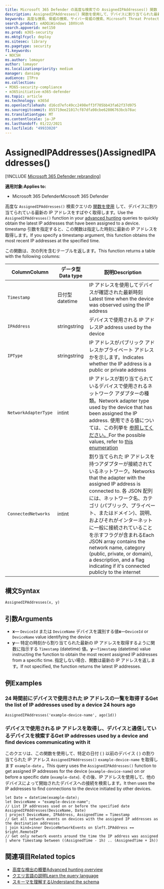 ```yaml
---
title: Microsoft 365 Defender の高度な検索での AssignedIPAddresses() 関数
description: AssignedIPAddresses() 関数を使用して、デバイスに割り当てられた最新の IP アドレスを取得する方法について
keywords: 高度な捜索、脅威の捜索、サイバー脅威の捜索、Microsoft Threat Protection、Microsoft 365、mtp、m365、検索、クエリ、テレメトリ、スキーマ リファレンス、kusto、FileProfile、ファイル プロファイル、関数、エンリッチメント
search.product: eADQiWindows 10XVcnh
search.appverid: met150
ms.prod: m365-security
ms.mktglfcycl: deploy
ms.sitesec: library
ms.pagetype: security
f1.keywords:
- NOCSH
ms.author: lomayor
author: lomayor
ms.localizationpriority: medium
manager: dansimp
audience: ITPro
ms.collection:
- M365-security-compliance
- m365initiative-m365-defender
ms.topic: article
ms.technology: m365d
ms.openlocfilehash: d16cd7efc49cc2498eff3f705bb43fa62f37d975
ms.sourcegitcommit: 855719ee21017cf87dfa98cbe62806763bcb78ac
ms.translationtype: MT
ms.contentlocale: ja-JP
ms.lasthandoff: 01/22/2021
ms.locfileid: "49933020"
---
```

# <a name="assignedipaddresses"></a><span data-ttu-id="5ba94-104">AssignedIPAddresses()</span><span class="sxs-lookup"><span data-stu-id="5ba94-104">AssignedIPAddresses()</span></span>

[!INCLUDE [Microsoft 365 Defender rebranding](../includes/microsoft-defender.md)]


<span data-ttu-id="5ba94-105">**適用対象:**</span><span class="sxs-lookup"><span data-stu-id="5ba94-105">**Applies to:**</span></span>
- <span data-ttu-id="5ba94-106">Microsoft 365 Defender</span><span class="sxs-lookup"><span data-stu-id="5ba94-106">Microsoft 365 Defender</span></span>

<span data-ttu-id="5ba94-107">高度な `AssignedIPAddresses()` 検索クエリの [関数を使用](advanced-hunting-overview.md) して、デバイスに割り当てられている最新の IP アドレスをすばやく取得します。</span><span class="sxs-lookup"><span data-stu-id="5ba94-107">Use the `AssignedIPAddresses()` function in your [advanced hunting](advanced-hunting-overview.md) queries to quickly obtain the latest IP addresses that have been assigned to a device.</span></span> <span data-ttu-id="5ba94-108">timestamp 引数を指定すると、この関数は指定した時刻に最新の IP アドレスを取得します。</span><span class="sxs-lookup"><span data-stu-id="5ba94-108">If you specify a timestamp argument, this function obtains the most recent IP addresses at the specified time.</span></span> 

<span data-ttu-id="5ba94-109">この関数は、次の列を含むテーブルを返します。</span><span class="sxs-lookup"><span data-stu-id="5ba94-109">This function returns a table with the following columns:</span></span>

| <span data-ttu-id="5ba94-110">Column</span><span class="sxs-lookup"><span data-stu-id="5ba94-110">Column</span></span> | <span data-ttu-id="5ba94-111">データ型</span><span class="sxs-lookup"><span data-stu-id="5ba94-111">Data type</span></span> | <span data-ttu-id="5ba94-112">説明</span><span class="sxs-lookup"><span data-stu-id="5ba94-112">Description</span></span> |
|------------|-------------|-------------|
| `Timestamp` | <span data-ttu-id="5ba94-113">日付型</span><span class="sxs-lookup"><span data-stu-id="5ba94-113">datetime</span></span> | <span data-ttu-id="5ba94-114">IP アドレスを使用してデバイスが確認された最新時刻</span><span class="sxs-lookup"><span data-stu-id="5ba94-114">Latest time when the device was observed using the IP address</span></span> |
| `IPAddress` | <span data-ttu-id="5ba94-115">string</span><span class="sxs-lookup"><span data-stu-id="5ba94-115">string</span></span> | <span data-ttu-id="5ba94-116">デバイスで使用される IP アドレス</span><span class="sxs-lookup"><span data-stu-id="5ba94-116">IP address used by the device</span></span> |
| `IPType` | <span data-ttu-id="5ba94-117">string</span><span class="sxs-lookup"><span data-stu-id="5ba94-117">string</span></span> | <span data-ttu-id="5ba94-118">IP アドレスがパブリック アドレスかプライベート アドレスかを示します。</span><span class="sxs-lookup"><span data-stu-id="5ba94-118">Indicates whether the IP address is a public or private address</span></span> |
| `NetworkAdapterType` | <span data-ttu-id="5ba94-119">int</span><span class="sxs-lookup"><span data-stu-id="5ba94-119">int</span></span> | <span data-ttu-id="5ba94-120">IP アドレスが割り当てられているデバイスで使用されるネットワーク アダプターの種類。</span><span class="sxs-lookup"><span data-stu-id="5ba94-120">Network adapter type used by the device that has been assigned the IP address.</span></span> <span data-ttu-id="5ba94-121">使用できる値については、この列挙を [参照してください。](https://docs.microsoft.com/dotnet/api/system.net.networkinformation.networkinterfacetype)</span><span class="sxs-lookup"><span data-stu-id="5ba94-121">For the possible values, refer to [this enumeration](https://docs.microsoft.com/dotnet/api/system.net.networkinformation.networkinterfacetype)</span></span> |
| `ConnectedNetworks` | <span data-ttu-id="5ba94-122">int</span><span class="sxs-lookup"><span data-stu-id="5ba94-122">int</span></span> | <span data-ttu-id="5ba94-123">割り当てられた IP アドレスを持つアダプターが接続されているネットワーク。</span><span class="sxs-lookup"><span data-stu-id="5ba94-123">Networks that the adapter with the assigned IP address is connected to.</span></span> <span data-ttu-id="5ba94-124">各 JSON 配列には、ネットワーク名、カテゴリ (パブリック、プライベート、またはドメイン)、説明、およびそれがインターネットに一般に接続されていることを示すフラグが含まれる</span><span class="sxs-lookup"><span data-stu-id="5ba94-124">Each JSON array contains the network name, category (public, private, or domain), a description, and a flag indicating if it's connected publicly to the internet</span></span> |

## <a name="syntax"></a><span data-ttu-id="5ba94-125">構文</span><span class="sxs-lookup"><span data-stu-id="5ba94-125">Syntax</span></span>

```kusto
AssignedIPAddresses(x, y)
```

## <a name="arguments"></a><span data-ttu-id="5ba94-126">引数</span><span class="sxs-lookup"><span data-stu-id="5ba94-126">Arguments</span></span>

- <span data-ttu-id="5ba94-127">**x**— `DeviceId` または `DeviceName` デバイスを識別する値</span><span class="sxs-lookup"><span data-stu-id="5ba94-127">**x**—`DeviceId` or `DeviceName` value identifying the device</span></span>
- <span data-ttu-id="5ba94-128">**y**— 特定の時刻から割り当てられた最新の IP アドレスを取得するように関数に指示する `Timestamp` (datetime) 値。</span><span class="sxs-lookup"><span data-stu-id="5ba94-128">**y**—`Timestamp` (datetime) value instructing the function to obtain the most recent assigned IP addresses from a specific time.</span></span> <span data-ttu-id="5ba94-129">指定しない場合、関数は最新の IP アドレスを返します。</span><span class="sxs-lookup"><span data-stu-id="5ba94-129">If not specified, the function returns the latest IP addresses.</span></span>

## <a name="examples"></a><span data-ttu-id="5ba94-130">例</span><span class="sxs-lookup"><span data-stu-id="5ba94-130">Examples</span></span>

### <a name="get-the-list-of-ip-addresses-used-by-a-device-24-hours-ago"></a><span data-ttu-id="5ba94-131">24 時間前にデバイスで使用された IP アドレスの一覧を取得する</span><span class="sxs-lookup"><span data-stu-id="5ba94-131">Get the list of IP addresses used by a device 24 hours ago</span></span>

```kusto
AssignedIPAddresses('example-device-name', ago(1d))
```

### <a name="get-ip-addresses-used-by-a-device-and-find-devices-communicating-with-it"></a><span data-ttu-id="5ba94-132">デバイスで使用される IP アドレスを取得し、デバイスと通信しているデバイスを検索する</span><span class="sxs-lookup"><span data-stu-id="5ba94-132">Get IP addresses used by a device and find devices communicating with it</span></span>
<span data-ttu-id="5ba94-133">このクエリは、この関数を使用して、特定の日付 ( ) 以前のデバイス ( ) の割り当てられた IP アドレス `AssignedIPAddresses()` `example-device-name` を取得します `example-date` 。</span><span class="sxs-lookup"><span data-stu-id="5ba94-133">This query uses the `AssignedIPAddresses()` function to get assigned IP addresses for the device (`example-device-name`) on or before a specific date (`example-date`).</span></span> <span data-ttu-id="5ba94-134">その後、IP アドレスを使用して、他のデバイスによって開始されたデバイスへの接続を検索します。</span><span class="sxs-lookup"><span data-stu-id="5ba94-134">It then uses the IP addresses to find connections to the device initiated by other devices.</span></span> 

```kusto
let Date = datetime(example-date);
let DeviceName = "example-device-name";
// List IP addresses used on or before the specified date
AssignedIPAddresses(DeviceName, Date)
| project DeviceName, IPAddress, AssignedTime = Timestamp 
// Get all network events on devices with the assigned IP addresses as the destination addresses
| join kind=inner DeviceNetworkEvents on $left.IPAddress == $right.RemoteIP
// Get only network events around the time the IP address was assigned
| where Timestamp between ((AssignedTime - 1h) .. (AssignedTime + 1h))
```

## <a name="related-topics"></a><span data-ttu-id="5ba94-135">関連項目</span><span class="sxs-lookup"><span data-stu-id="5ba94-135">Related topics</span></span>
- [<span data-ttu-id="5ba94-136">高度な検出の概要</span><span class="sxs-lookup"><span data-stu-id="5ba94-136">Advanced hunting overview</span></span>](advanced-hunting-overview.md)
- [<span data-ttu-id="5ba94-137">クエリ言語の説明</span><span class="sxs-lookup"><span data-stu-id="5ba94-137">Learn the query language</span></span>](advanced-hunting-query-language.md)
- [<span data-ttu-id="5ba94-138">スキーマを理解する</span><span class="sxs-lookup"><span data-stu-id="5ba94-138">Understand the schema</span></span>](advanced-hunting-schema-tables.md)
